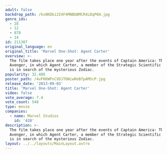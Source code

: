 ```yaml
---
adult: false
backdrop_path: /kv8KDbi2I4F4MNBbBMCR4LDqP6H.jpg
genre_ids:
  - 28
  - 12
  - 878
  - 14
id: 211387
original_language: en
original_title: 'Marvel One-Shot: Agent Carter'
overview: >-
  The film takes place one year after the events of Captain America: The First
  Avenger, in which Agent Carter, a member of the Strategic Scientific Reserve,
  is in search of the mysterious Zodiac.
popularity: 32.486
poster_path: /4vFKKWPvCVDJTOWiwReBfpAMScP.jpg
release_date: '2013-09-03'
title: 'Marvel One-Shot: Agent Carter'
video: false
vote_average: 7.4
vote_count: 548
type: movie
companies:
  - name: Marvel Studios
    id: '420'
description: >-
  The film takes place one year after the events of Captain America: The First
  Avenger, in which Agent Carter, a member of the Strategic Scientific Reserve,
  is in search of the mysterious Zodiac.
layout: ../../layouts/MainLayout.astro
---
```


